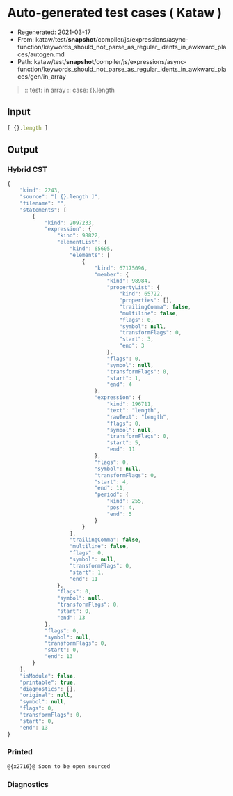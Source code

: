 # Auto-generated test cases ( Kataw )
- Regenerated: 2021-03-17
- From: kataw/test/__snapshot__/compiler/js/expressions/async-function/keywords_should_not_parse_as_regular_idents_in_awkward_places/autogen.md
- Path: kataw/test/__snapshot__/compiler/js/expressions/async-function/keywords_should_not_parse_as_regular_idents_in_awkward_places/gen/in_array
> :: test: in array
> :: case: {}.length
## Input

`````js
[ {}.length ]
`````

## Output

### Hybrid CST

```javascript
{
    "kind": 2243,
    "source": "[ {}.length ]",
    "filename": "",
    "statements": [
        {
            "kind": 2097233,
            "expression": {
                "kind": 98822,
                "elementList": {
                    "kind": 65605,
                    "elements": [
                        {
                            "kind": 67175096,
                            "member": {
                                "kind": 98984,
                                "propertyList": {
                                    "kind": 65722,
                                    "properties": [],
                                    "trailingComma": false,
                                    "multiline": false,
                                    "flags": 0,
                                    "symbol": null,
                                    "transformFlags": 0,
                                    "start": 3,
                                    "end": 3
                                },
                                "flags": 0,
                                "symbol": null,
                                "transformFlags": 0,
                                "start": 1,
                                "end": 4
                            },
                            "expression": {
                                "kind": 196711,
                                "text": "length",
                                "rawText": "length",
                                "flags": 0,
                                "symbol": null,
                                "transformFlags": 0,
                                "start": 5,
                                "end": 11
                            },
                            "flags": 0,
                            "symbol": null,
                            "transformFlags": 0,
                            "start": 4,
                            "end": 11,
                            "period": {
                                "kind": 255,
                                "pos": 4,
                                "end": 5
                            }
                        }
                    ],
                    "trailingComma": false,
                    "multiline": false,
                    "flags": 0,
                    "symbol": null,
                    "transformFlags": 0,
                    "start": 1,
                    "end": 11
                },
                "flags": 0,
                "symbol": null,
                "transformFlags": 0,
                "start": 0,
                "end": 13
            },
            "flags": 0,
            "symbol": null,
            "transformFlags": 0,
            "start": 0,
            "end": 13
        }
    ],
    "isModule": false,
    "printable": true,
    "diagnostics": [],
    "original": null,
    "symbol": null,
    "flags": 0,
    "transformFlags": 0,
    "start": 0,
    "end": 13
}
```

### Printed

```javascript
@{x2716}@ Soon to be open sourced
```

### Diagnostics

```javascript

```

